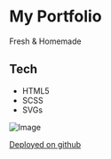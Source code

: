 # My Portfolio
Fresh & Homemade

## Tech
- HTML5
- SCSS
- SVGs

![Image](https://i.imgur.com/YZdK0ER.png)

[Deployed on github](https://jfstassen.github.io/)
